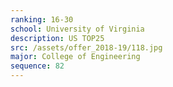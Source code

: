 ```yaml
---
ranking: 16-30
school: University of Virginia
description: US TOP25
src: /assets/offer_2018-19/118.jpg
major: College of Engineering
sequence: 82
---
```

